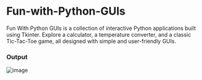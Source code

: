 # Fun-with-Python-GUIs

Fun With Python GUIs is a collection of interactive Python applications built using Tkinter. Explore a calculator, a temperature converter, and a classic Tic-Tac-Toe game, all designed with simple and user-friendly GUIs.

### Output
![image](https://github.com/user-attachments/assets/524fedeb-c6a4-437f-b6cc-bf50af72b4f3)
